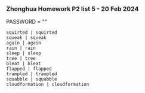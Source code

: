 ### Zhonghua Homework P2 list 5 - 20 Feb 2024
PASSWORD = ""
```
squirted | squirted
squeak | squeak
again | again
rain | rain
sleep | sleep
tree | tree
bleat | bleat
flapped | flapped
trampled | trampled
squabble | squabble
cloudformation | cloudformation
```
